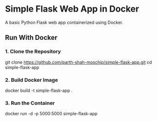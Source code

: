 # Simple Flask Web App in Docker

A basic Python Flask web app containerized using Docker.

## Run With Docker

### 1. Clone the Repository

git clone https://github.com/parth-shah-moschip/simple-flask-app.git
cd simple-flask-app

### 2. Build Docker Image
docker build -t simple-flask-app .

### 3. Run the Container
docker run -d -p 5000:5000 simple-flask-app
